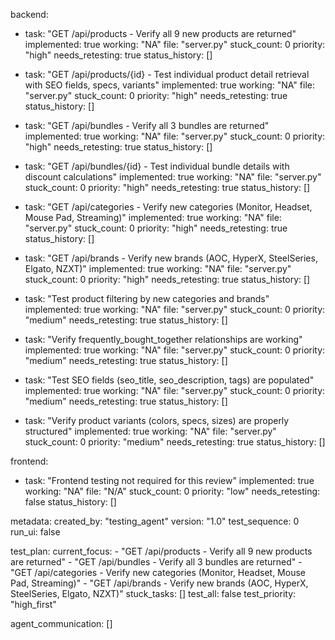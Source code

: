 backend:
  - task: "GET /api/products - Verify all 9 new products are returned"
    implemented: true
    working: "NA"
    file: "server.py"
    stuck_count: 0
    priority: "high"
    needs_retesting: true
    status_history: []

  - task: "GET /api/products/{id} - Test individual product detail retrieval with SEO fields, specs, variants"
    implemented: true
    working: "NA"
    file: "server.py"
    stuck_count: 0
    priority: "high"
    needs_retesting: true
    status_history: []

  - task: "GET /api/bundles - Verify all 3 bundles are returned"
    implemented: true
    working: "NA"
    file: "server.py"
    stuck_count: 0
    priority: "high"
    needs_retesting: true
    status_history: []

  - task: "GET /api/bundles/{id} - Test individual bundle details with discount calculations"
    implemented: true
    working: "NA"
    file: "server.py"
    stuck_count: 0
    priority: "high"
    needs_retesting: true
    status_history: []

  - task: "GET /api/categories - Verify new categories (Monitor, Headset, Mouse Pad, Streaming)"
    implemented: true
    working: "NA"
    file: "server.py"
    stuck_count: 0
    priority: "high"
    needs_retesting: true
    status_history: []

  - task: "GET /api/brands - Verify new brands (AOC, HyperX, SteelSeries, Elgato, NZXT)"
    implemented: true
    working: "NA"
    file: "server.py"
    stuck_count: 0
    priority: "high"
    needs_retesting: true
    status_history: []

  - task: "Test product filtering by new categories and brands"
    implemented: true
    working: "NA"
    file: "server.py"
    stuck_count: 0
    priority: "medium"
    needs_retesting: true
    status_history: []

  - task: "Verify frequently_bought_together relationships are working"
    implemented: true
    working: "NA"
    file: "server.py"
    stuck_count: 0
    priority: "medium"
    needs_retesting: true
    status_history: []

  - task: "Test SEO fields (seo_title, seo_description, tags) are populated"
    implemented: true
    working: "NA"
    file: "server.py"
    stuck_count: 0
    priority: "medium"
    needs_retesting: true
    status_history: []

  - task: "Verify product variants (colors, specs, sizes) are properly structured"
    implemented: true
    working: "NA"
    file: "server.py"
    stuck_count: 0
    priority: "medium"
    needs_retesting: true
    status_history: []

frontend:
  - task: "Frontend testing not required for this review"
    implemented: true
    working: "NA"
    file: "N/A"
    stuck_count: 0
    priority: "low"
    needs_retesting: false
    status_history: []

metadata:
  created_by: "testing_agent"
  version: "1.0"
  test_sequence: 0
  run_ui: false

test_plan:
  current_focus:
    - "GET /api/products - Verify all 9 new products are returned"
    - "GET /api/bundles - Verify all 3 bundles are returned"
    - "GET /api/categories - Verify new categories (Monitor, Headset, Mouse Pad, Streaming)"
    - "GET /api/brands - Verify new brands (AOC, HyperX, SteelSeries, Elgato, NZXT)"
  stuck_tasks: []
  test_all: false
  test_priority: "high_first"

agent_communication: []